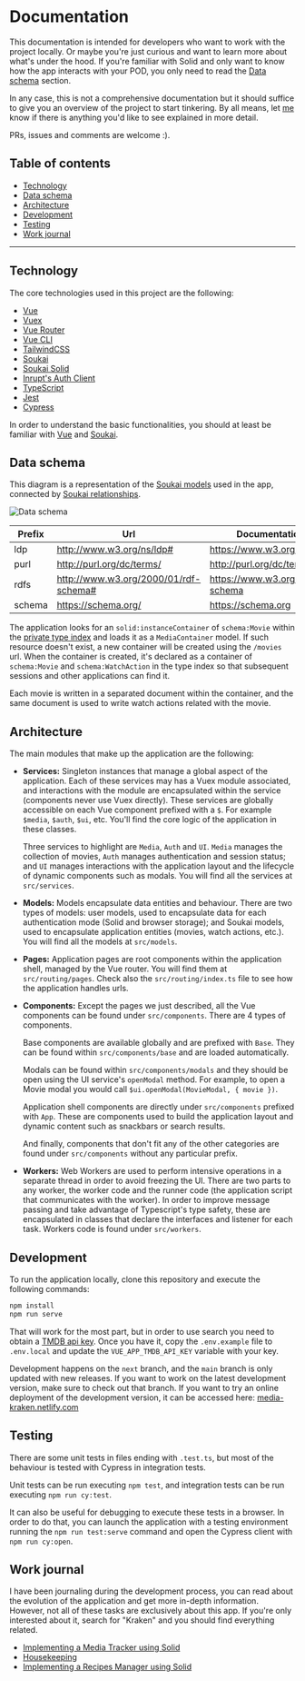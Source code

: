 # Documentation

This documentation is intended for developers who want to work with the project locally. Or maybe you're just curious and want to learn more about what's under the hood. If you're familiar with Solid and only want to know how the app interacts with your POD, you only need to read the [Data schema](#data-schema) section.

In any case, this is not a comprehensive documentation but it should suffice to give you an overview of the project to start tinkering. By all means, let [me](https://noeldemartin.com) know if there is anything you'd like to see explained in more detail.

PRs, issues and comments are welcome :).

## Table of contents

- [Technology](#technology)
- [Data schema](#data-schema)
- [Architecture](#architecture)
- [Development](#development)
- [Testing](#testing)
- [Work journal](#work-journal)

-----

## Technology

The core technologies used in this project are the following:

- [Vue](https://vuejs.org/)
- [Vuex](https://vuex.vuejs.org/)
- [Vue Router](https://router.vuejs.org/)
- [Vue CLI](https://cli.vuejs.org/)
- [TailwindCSS](https://tailwindcss.com/)
- [Soukai](https://soukai.js.org/)
- [Soukai Solid](https://github.com/NoelDeMartin/soukai-solid)
- [Inrupt's Auth Client](https://github.com/inrupt/solid-client-authn-js/)
- [TypeScript](https://www.typescriptlang.org/)
- [Jest](https://jestjs.io/)
- [Cypress](https://www.cypress.io/)

In order to understand the basic functionalities, you should at least be familiar with [Vue](https://vuejs.org/) and [Soukai](https://soukai.js.org/).

## Data schema

This diagram is a representation of the [Soukai models](https://soukai.js.org/guide/defining-models.html) used in the app, connected by [Soukai relationships](https://soukai.js.org/guide/defining-models.html#relationships).

![Data schema](Classes.jpg)

| Prefix     | Url                                     | Documentation                        |
| ---------- | --------------------------------------- | ------------------------------------ |
| ldp        | http://www.w3.org/ns/ldp#               | https://www.w3.org/ns/ldp            |
| purl       | http://purl.org/dc/terms/               | http://purl.org/dc/terms             |
| rdfs       | http://www.w3.org/2000/01/rdf-schema#   | https://www.w3.org/TR/rdf-schema     |
| schema     | https://schema.org/                     | https://schema.org                   |

The application looks for an `solid:instanceContainer` of `schema:Movie` within the [private type index](https://github.com/solid/solid/blob/master/proposals/data-discovery.md#unlisted-type-index) and loads it as a `MediaContainer` model. If such resource doesn't exist, a new container will be created using the `/movies` url. When the container is created, it's declared as a container of `schema:Movie` and `schema:WatchAction` in the type index so that subsequent sessions and other applications can find it.

Each movie is written in a separated document within the container, and the same document is used to write watch actions related with the movie.

## Architecture

The main modules that make up the application are the following:

- **Services:** Singleton instances that manage a global aspect of the application. Each of these services may has a Vuex module associated, and interactions with the module are encapsulated within the service (components never use Vuex directly). These services are globally accessible on each Vue component prefixed with a `$`. For example `$media`, `$auth`, `$ui`, etc. You'll find the core logic of the application in these classes.

  Three services to highlight are `Media`, `Auth` and `UI`. `Media` manages the collection of movies, `Auth` manages authentication and session status; and `UI` manages interactions with the application layout and the lifecycle of dynamic components such as modals. You will find all the services at `src/services`.

- **Models:** Models encapsulate data entities and behaviour. There are two types of models: user models, used to encapsulate data for each authentication mode (Solid and browser storage); and Soukai models, used to encapsulate application entities (movies, watch actions, etc.). You will find all the models at `src/models`.

- **Pages:** Application pages are root components within the application shell, managed by the Vue router. You will find them at `src/routing/pages`. Check also the `src/routing/index.ts` file to see how the application handles urls.

- **Components:** Except the pages we just described, all the Vue components can be found under `src/components`. There are 4 types of components.

  Base components are available globally and are prefixed with `Base`. They can be found within `src/components/base` and are loaded automatically.

  Modals can be found within `src/components/modals` and they should be open using the UI service's `openModal` method. For example, to open a Movie modal you would call `$ui.openModal(MovieModal, { movie })`.

  Application shell components are directly under `src/components` prefixed with `App`. These are components used to build the application layout and dynamic content such as snackbars or search results.

  And finally, components that don't fit any of the other categories are found under `src/components` without any particular prefix.

- **Workers:** Web Workers are used to perform intensive operations in a separate thread in order to avoid freezing the UI. There are two parts to any worker, the worker code and the runner code (the application script that communicates with the worker). In order to improve message passing and take advantage of Typescript's type safety, these are encapsulated in classes that declare the interfaces and listener for each task. Workers code is found under `src/workers`.

## Development

To run the application locally, clone this repository and execute the following commands:

```sh
npm install
npm run serve
```

That will work for the most part, but in order to use search you need to obtain a [TMDB api key](https://developers.themoviedb.org/3/getting-started/introduction). Once you have it, copy the `.env.example` file to `.env.local` and update the `VUE_APP_TMDB_API_KEY` variable with your key.

Development happens on the `next` branch, and the `main` branch is only updated with new releases. If you want to work on the latest development version, make sure to check out that branch. If you want to try an online deployment of the development version, it can be accessed here: [media-kraken.netlify.com](https://media-kraken.netlify.com)

## Testing

There are some unit tests in files ending with `.test.ts`, but most of the behaviour is tested with Cypress in integration tests.

Unit tests can be run executing `npm test`, and integration tests can be run executing `npm run cy:test`.

It can also be useful for debugging to execute these tests in a browser. In order to do that, you can launch the application with a testing environment running the `npm run test:serve` command and open the Cypress client with `npm run cy:open`.

## Work journal

I have been journaling during the development process, you can read about the evolution of the application and get more in-depth information. However, not all of these tasks are exclusively about this app. If you're only interested about it, search for "Kraken" and you should find everything related.

- [Implementing a Media Tracker using Solid](https://noeldemartin.com/tasks/implementing-a-media-tracker-using-solid)
- [Housekeeping](https://noeldemartin.com/tasks/housekeeping)
- [Implementing a Recipes Manager using Solid](https://noeldemartin.com/tasks/implementing-a-recipes-manager-using-solid)
